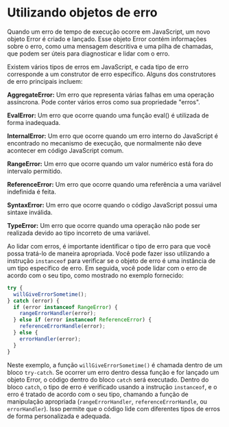 # Utilizando objetos de erro

Quando um erro de tempo de execução ocorre em JavaScript, um novo objeto Error é
criado e lançado. Esse objeto Error contém informações sobre o erro, como uma mensagem
descritiva e uma pilha de chamadas, que podem ser úteis para diagnosticar e lidar com
o erro.

Existem vários tipos de erros em JavaScript, e cada tipo de erro corresponde a um
construtor de erro específico. Alguns dos construtores de erro principais incluem:

**AggregateError:** Um erro que representa várias falhas em uma operação
assíncrona. Pode conter vários erros como sua propriedade "erros".

**EvalError:** Um erro que ocorre quando uma função eval() é utilizada de forma
inadequada.

**InternalError:** Um erro que ocorre quando um erro interno do JavaScript é
encontrado no mecanismo de execução, que normalmente não deve acontecer em código
JavaScript comum.

**RangeError:** Um erro que ocorre quando um valor numérico está fora do intervalo
permitido.

**ReferenceError:** Um erro que ocorre quando uma referência a uma variável
indefinida é feita.

**SyntaxError:** Um erro que ocorre quando o código JavaScript possui uma sintaxe
inválida.

**TypeError:** Um erro que ocorre quando uma operação não pode ser realizada devido
ao tipo incorreto de uma variável.

Ao lidar com erros, é importante identificar o tipo de erro para que você possa
tratá-lo de maneira apropriada. Você pode fazer isso utilizando a instrução
`instanceof` para verificar se o objeto de erro é uma instância de um tipo específico
de erro. Em seguida, você pode lidar com o erro de acordo com o seu tipo, como
mostrado no exemplo fornecido:

```javascript
try {
  willGiveErrorSometime();
} catch (error) {
  if (error instanceof RangeError) {
    rangeErrorHandler(error);
  } else if (error instanceof ReferenceError) {
    referenceErrorHandle(error);
  } else {
    errorHandler(error);
  }
}
```

Neste exemplo, a função `willGiveErrorSometime()` é chamada dentro de um bloco
`try-catch`. Se ocorrer um erro dentro dessa função e for lançado um objeto Error, o
código dentro do bloco `catch` será executado. Dentro do bloco `catch`, o tipo de erro
é verificado usando a instrução `instanceof`, e o erro é tratado de acordo com o seu
tipo, chamando a função de manipulação apropriada (`rangeErrorHandler`,
`referenceErrorHandle`, ou `errorHandler`). Isso permite que o código lide com
diferentes tipos de erros de forma personalizada e adequada.
